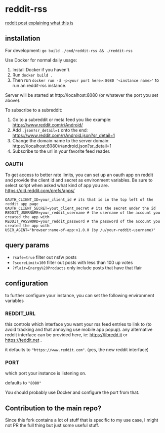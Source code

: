 # reddit-rss

[reddit post explaining what this is](https://www.reddit.com/r/rss/comments/fvg3ed/i_built_a_better_rss_feed_for_reddit/)

## installation

For development: `go build ./cmd/reddit-rss && ./reddit-rss`

Use Docker for normal daily usage: 

1. Install Docker if you haven't.
2. Run `docker build .`
3. Then run `docker run -d -p<your port here>:8080 '<instance name>'` to run an reddit-rss instance.

Server will be started at http://localhost:8080 (or whatever the port you set above).

To subscribe to a subreddit:

1. Go to a subreddit or meta feed you like example: https://www.reddit.com/r/Android/
2. Add `.json?sr_detail=1` onto the end: https://www.reddit.com/r/Android.json?sr_detail=1
4. Change the domain name to the server domain: https://localhost:8080/r/android.json?sr_detail=1
5. Subscribe to the url in your favorite feed reader.

### OAUTH

To get access to better rate limits, you can set up an oauth app on reddit and provide the client id and secret as environment variables.
Be sure to select script when asked what kind of app you are.
<https://old.reddit.com/prefs/apps/>

```
OAUTH_CLIENT_ID=your_client_id # its that id in the top left of the reddit app page
OAUTH_CLIENT_SECRET=yout_client_secret # its the secret under the id
REDDIT_USERNAME=your_reddit_username # the username of the account you created the app with
REDDIT_PASSWORD=your_reddit_password # the password of the account you created the app with
USER_AGENT="browser:name-of-app:v1.0.0 (by /u/your-reddit-username)"
```

## query params

-   `?safe=true` filter out nsfw posts
-   `?scoreLimit=100` filter out posts with less than 100 up votes
-   `?flair=Energy%20Products` only include posts that have that flair

## configuration

to further configure your instance, you can set the following environment variables

### REDDIT_URL

this controls which interface you want your rss feed entries to link to (to avoid tracking and that annoying use mobile app popup). any alternative reddit interface can be provided here, ie: https://libredd.it or https://teddit.net .

it defaults to `"https://www.reddit.com"`. (yes, the new reddit interface)

### PORT

which port your instance is listening on.

defaults to `"8080"`

You should probably use Docker and configure the port from that.

## Contribution to the main repo?

Since this fork contains a lot of stuff that is specific to my use case, I might not PR the full thing but just some useful stuff.